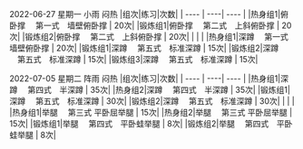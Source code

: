 2022-06-27 星期一 小雨 闷热
|组次|练习|次数|
| ---- | ----| ---- |
|热身组1|俯卧撑 　第一式　墙壁俯卧撑  | 20次|
|锻炼组1|俯卧撑 　第二式　上斜俯卧撑 | 20次|
|锻炼组2|俯卧撑 　第二式　上斜俯卧撑 | 20次|
|  |   |
|热身组1|深蹲 　第一式　墙壁俯卧撑  | 20次|
|锻炼组1|深蹲 　第五式　标准深蹲 | 15次|
|锻炼组2|深蹲 　第五式　标准深蹲 | 15次|
|锻炼组3|深蹲 　第五式　标准深蹲 | 15次|


2022-07-05 星期二 阵雨 闷热
|组次|练习|次数|
| ---- | ----| ---- |
|热身组1|深蹲 　第四式　半深蹲 | 35次|
|热身组2|深蹲 　第四式　半深蹲 | 35次|
|锻炼组1|深蹲 　第五式　标准深蹲 | 30次|
|锻炼组2|深蹲 　第五式　标准深蹲 | 30次|
|  |   |
|热身组1|举腿 　第三式 平卧屈举腿  | 15次|
|热身组2|举腿 　第三式 平卧屈举腿  | 15次|
|锻炼组1|举腿 　第四式　平卧蛙举腿 | 8次|
|锻炼组2|举腿 　第四式　平卧蛙举腿 | 8次|
